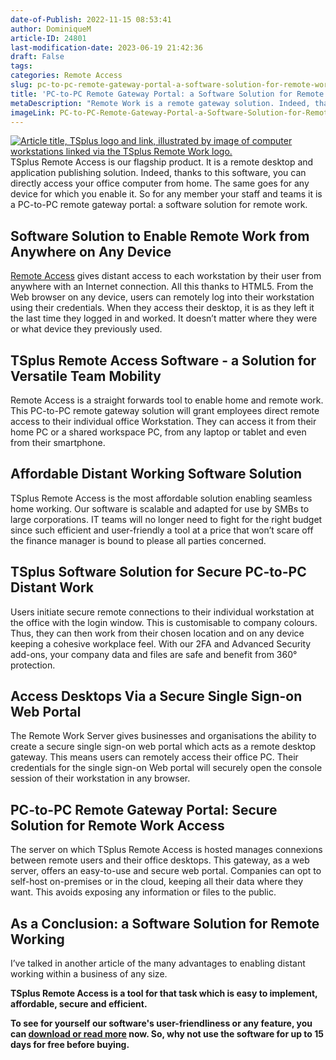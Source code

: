 ```yaml
---
date-of-Publish: 2022-11-15 08:53:41
author: DominiqueM
article-ID: 24801
last-modification-date: 2023-06-19 21:42:36
draft: False
tags: 
categories: Remote Access
slug: pc-to-pc-remote-gateway-portal-a-software-solution-for-remote-work
title: 'PC-to-PC Remote Gateway Portal: a Software Solution for Remote Work '
metaDescription: "Remote Work is a remote gateway solution. Indeed, thanks to this software, you can directly access your office computer from home."
imageLink: PC-to-PC-Remote-Gateway-Portal-a-Software-Solution-for-Remote-Work-1024x576.png
---
```


[![Article title, TSplus logo and link, illustrated by image of computer workstations linked via the TSplus Remote Work logo.](/images/PC-to-PC-Remote-Gateway-Portal-a-Software-Solution-for-Remote-Work-1024x576.png)](https://tsplus.net/remote-work/) 
TSplus Remote Access is our flagship product. It is a remote desktop and application publishing solution. Indeed, thanks to this software, you can directly access your office computer from home. The same goes for any device for which you enable it. So for any member your staff and teams it is a PC-to-PC remote gateway portal: a software solution for remote work.
## Software Solution to Enable Remote Work from Anywhere on Any Device


[Remote Access](https://tsplus.net/remote-access/) gives distant access to each workstation by their user from anywhere with an Internet connection. All this thanks to HTML5. From the Web browser on any device, users can remotely log into their workstation using their credentials. When they access their desktop, it is as they left it the last time they logged in and worked. It doesn’t matter where they were or what device they previously used.


## TSplus Remote Access Software - a Solution for Versatile Team Mobility


Remote Access is a straight forwards tool to enable home and remote work. This PC-to-PC remote gateway solution will grant employees direct remote access to their individual office Workstation. They can access it from their home PC or a shared workspace PC, from any laptop or tablet and even from their smartphone.


## Affordable Distant Working Software Solution


TSplus Remote Access is the most affordable solution enabling seamless home working. Our software is scalable and adapted for use by SMBs to large corporations. IT teams will no longer need to fight for the right budget since such efficient and user-friendly a tool at a price that won’t scare off the finance manager is bound to please all parties concerned.


## TSplus Software Solution for Secure PC-to-PC Distant Work


Users initiate secure remote connections to their individual workstation at the office with the login window. This is customisable to company colours. Thus, they can then work from their chosen location and on any device keeping a cohesive workplace feel. With our 2FA and Advanced Security add-ons, your company data and files are safe and benefit from 360° protection.


## Access Desktops Via a Secure Single Sign-on Web Portal


The Remote Work Server gives businesses and organisations the ability to create a secure single sign-on web portal which acts as a remote desktop gateway. This means users can remotely access their office PC. Their credentials for the single sign-on Web portal will securely open the console session of their workstation in any browser.


## PC-to-PC Remote Gateway Portal: Secure Solution for Remote Work Access


The server on which TSplus Remote Access is hosted manages connexions between remote users and their office desktops. This gateway, as a web server, offers an easy-to-use and secure web portal. Companies can opt to self-host on-premises or in the cloud, keeping all their data where they want. This avoids exposing any information or files to the public.


## As a Conclusion: a Software Solution for Remote Working


I’ve talked in another article of the many advantages to enabling distant working within a business of any size.


**TSplus Remote Access is a tool for that task which is easy to implement, affordable, secure and efficient.**


**To see for yourself our software's user-friendliness or any feature, you can [download or read more](https://tsplus.net/remote-access/) now. So, why not use the software for up to 15 days for free before buying.**


